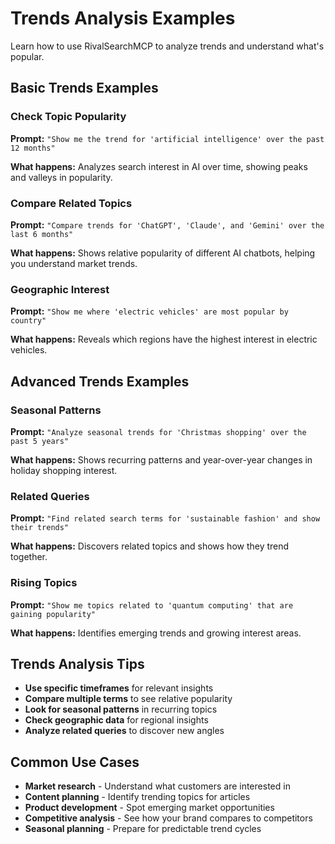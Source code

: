# Trends Analysis Examples

Learn how to use RivalSearchMCP to analyze trends and understand what's popular.

## Basic Trends Examples

### Check Topic Popularity
**Prompt:** `"Show me the trend for 'artificial intelligence' over the past 12 months"`

**What happens:** Analyzes search interest in AI over time, showing peaks and valleys in popularity.

### Compare Related Topics
**Prompt:** `"Compare trends for 'ChatGPT', 'Claude', and 'Gemini' over the last 6 months"`

**What happens:** Shows relative popularity of different AI chatbots, helping you understand market trends.

### Geographic Interest
**Prompt:** `"Show me where 'electric vehicles' are most popular by country"`

**What happens:** Reveals which regions have the highest interest in electric vehicles.

## Advanced Trends Examples

### Seasonal Patterns
**Prompt:** `"Analyze seasonal trends for 'Christmas shopping' over the past 5 years"`

**What happens:** Shows recurring patterns and year-over-year changes in holiday shopping interest.

### Related Queries
**Prompt:** `"Find related search terms for 'sustainable fashion' and show their trends"`

**What happens:** Discovers related topics and shows how they trend together.

### Rising Topics
**Prompt:** `"Show me topics related to 'quantum computing' that are gaining popularity"`

**What happens:** Identifies emerging trends and growing interest areas.

## Trends Analysis Tips

- **Use specific timeframes** for relevant insights
- **Compare multiple terms** to see relative popularity
- **Look for seasonal patterns** in recurring topics
- **Check geographic data** for regional insights
- **Analyze related queries** to discover new angles

## Common Use Cases

- **Market research** - Understand what customers are interested in
- **Content planning** - Identify trending topics for articles
- **Product development** - Spot emerging market opportunities
- **Competitive analysis** - See how your brand compares to competitors
- **Seasonal planning** - Prepare for predictable trend cycles
